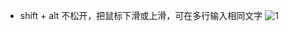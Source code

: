 * shift + alt 不松开，把鼠标下滑或上滑，可在多行输入相同文字
![1](https://user-images.githubusercontent.com/49408146/168476214-88937105-c9c5-4fda-afc7-6aed75167f77.gif)
